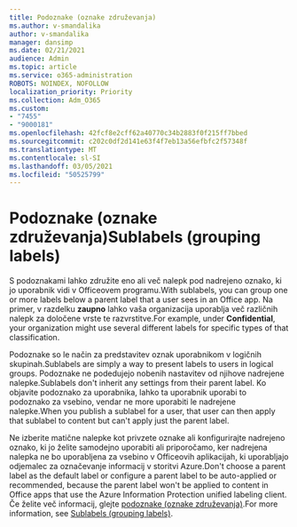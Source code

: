 ```yaml
---
title: Podoznake (oznake združevanja)
ms.author: v-smandalika
author: v-smandalika
manager: dansimp
ms.date: 02/21/2021
audience: Admin
ms.topic: article
ms.service: o365-administration
ROBOTS: NOINDEX, NOFOLLOW
localization_priority: Priority
ms.collection: Adm_O365
ms.custom:
- "7455"
- "9000181"
ms.openlocfilehash: 42fcf8e2cff62a40770c34b2883f0f215ff7bbed
ms.sourcegitcommit: c202c0df2d141e63f4f7eb13a56efbfc2f57348f
ms.translationtype: MT
ms.contentlocale: sl-SI
ms.lasthandoff: 03/05/2021
ms.locfileid: "50525799"
---
```

# <a name="sublabels-grouping-labels"></a><span data-ttu-id="f3f7d-102">Podoznake (oznake združevanja)</span><span class="sxs-lookup"><span data-stu-id="f3f7d-102">Sublabels (grouping labels)</span></span>

<span data-ttu-id="f3f7d-103">S podoznakami lahko združite eno ali več nalepk pod nadrejeno oznako, ki jo uporabnik vidi v Officeovem programu.</span><span class="sxs-lookup"><span data-stu-id="f3f7d-103">With sublabels, you can group one or more labels below a parent label that a user sees in an Office app.</span></span> <span data-ttu-id="f3f7d-104">Na primer, v razdelku **zaupno** lahko vaša organizacija uporablja več različnih nalepk za določene vrste te razvrstitve.</span><span class="sxs-lookup"><span data-stu-id="f3f7d-104">For example, under **Confidential**, your organization might use several different labels for specific types of that classification.</span></span>

<span data-ttu-id="f3f7d-105">Podoznake so le način za predstavitev oznak uporabnikom v logičnih skupinah.</span><span class="sxs-lookup"><span data-stu-id="f3f7d-105">Sublabels are simply a way to present labels to users in logical groups.</span></span> <span data-ttu-id="f3f7d-106">Podoznake ne podedujejo nobenih nastavitev od njihove nadrejene nalepke.</span><span class="sxs-lookup"><span data-stu-id="f3f7d-106">Sublabels don't inherit any settings from their parent label.</span></span> <span data-ttu-id="f3f7d-107">Ko objavite podoznako za uporabnika, lahko ta uporabnik uporabi to podoznako za vsebino, vendar ne more uporabiti le nadrejene nalepke.</span><span class="sxs-lookup"><span data-stu-id="f3f7d-107">When you publish a sublabel for a user, that user can then apply that sublabel to content but can't apply just the parent label.</span></span>

<span data-ttu-id="f3f7d-108">Ne izberite matične nalepke kot privzete oznake ali konfigurirajte nadrejeno oznako, ki jo želite samodejno uporabiti ali priporočamo, ker nadrejena nalepka ne bo uporabljena za vsebino v Officeovih aplikacijah, ki uporabljajo odjemalec za označevanje informacij v storitvi Azure.</span><span class="sxs-lookup"><span data-stu-id="f3f7d-108">Don't choose a parent label as the default label or configure a parent label to be auto-applied or recommended, because the parent label won't be applied to content in Office apps that use the Azure Information Protection unified labeling client.</span></span> <span data-ttu-id="f3f7d-109">Če želite več informacij, glejte [podoznake (oznake združevanja)](https://docs.microsoft.com/microsoft-365/compliance/sensitivity-labels).</span><span class="sxs-lookup"><span data-stu-id="f3f7d-109">For more information, see [Sublabels (grouping labels)](https://docs.microsoft.com/microsoft-365/compliance/sensitivity-labels).</span></span>
